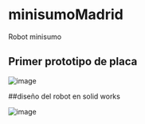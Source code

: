 # minisumoMadrid
Robot minisumo


## Primer prototipo de placa
![image](https://user-images.githubusercontent.com/65994761/232163054-f659791d-e1b9-47b7-8df3-43533924d2b3.png)

##diseño del robot en solid works

![image](https://user-images.githubusercontent.com/65994761/232163221-c7c0b388-217d-453b-8beb-c624a7fed261.png)
